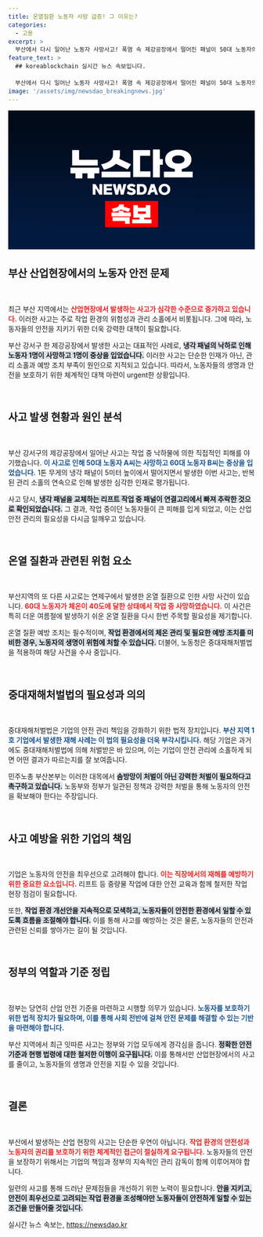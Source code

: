 ```yaml
---
title: 온열질환 노동자 사망 급증! 그 이유는?
categories:
  - 고용
excerpt: >
  부산에서 다시 일어난 노동자 사망사고! 폭염 속 제강공장에서 떨어진 패널이 50대 노동자의 목숨을 앗아갔습니다. 중대재해처벌법 위반 여부 조사 중, 이번 사건이 불러온 진통은 과연 어떤 결과를 낳을까요?
feature_text: >
  ## koreablockchain 실시간 뉴스 속보입니다.

  부산에서 다시 일어난 노동자 사망사고! 폭염 속 제강공장에서 떨어진 패널이 50대 노동자의 목숨을 앗아갔습니다. 중대재해처벌법 위반 여부 조사 중, 이번 사건이 불러온 진통은 과연 어떤 결과를 낳을까요?
image: '/assets/img/newsdao_breakingnews.jpg'
---
```


<p><img src="/assets/img/newsdao_breakingnews.jpg" alt="koreablockchain 속보" /></p>

<h2 data-ke-size="size26">부산 산업현장에서의 노동자 안전 문제</h2>

<p data-ke-size="size16">&nbsp;</p>

<p>최근 부산 지역에서는 <b><span style="color: #ee2323;">산업현장에서 발생하는 사고가 심각한 수준으로 증가하고 있습니다.</span></b> 이러한 사고는 주로 작업 환경의 위험성과 관리 소홀에서 비롯됩니다. 그에 따라, 노동자들의 안전을 지키기 위한 더욱 강력한 대책이 필요합니다. </p>

<p>부산 강서구 한 제강공장에서 발생한 사고는 대표적인 사례로, <b><span style="background-color: #21538527;">냉각 패널의 낙하로 인해 노동자 1명이 사망하고 1명이 중상을 입었습니다.</span></b> 이러한 사고는 단순한 인재가 아닌, 관리 소홀과 예방 조치 부족이 원인으로 지적되고 있습니다. 따라서, 노동자들의 생명과 안전을 보호하기 위한 체계적인 대책 마련이 urgent한 상황입니다.</p>

<p data-ke-size="size16">&nbsp;</p>

<h2 data-ke-size="size26">사고 발생 현황과 원인 분석</h2>

<p data-ke-size="size16">&nbsp;</p>

<p>부산 강서구의 제강공장에서 일어난 사고는 작업 중 낙하물에 의한 직접적인 피해를 야기했습니다. <b><span style="color: #1a5490;">이 사고로 인해 50대 노동자 A씨는 사망하고 60대 노동자 B씨는 중상을 입었습니다.</span></b> 1톤 무게의 냉각 패널이 5미터 높이에서 떨어지면서 발생한 이번 사고는, 반복된 관리 소홀의 연속으로 인해 발생한 심각한 인재로 평가됩니다.</p>

<p>사고 당시, <b><span style="background-color: #21538527;">냉각 패널을 교체하는 리프트 작업 중 패널이 연결고리에서 빠져 추락한 것으로 확인되었습니다.</span></b> 그 결과, 작업 중이던 노동자들이 큰 피해를 입게 되었고, 이는 산업 안전 관리의 필요성을 다시금 일깨우고 있습니다. </p>

<p data-ke-size="size16">&nbsp;</p>

<h2 data-ke-size="size26">온열 질환과 관련된 위험 요소</h2>

<p data-ke-size="size16">&nbsp;</p>

<p>부산지역의 또 다른 사고로는 연제구에서 발생한 온열 질환으로 인한 사망 사건이 있습니다. <b><span style="color: #ee2323;">60대 노동자가 체온이 40도에 달한 상태에서 작업 중 사망하였습니다.</span></b> 이 사건은 특히 더운 여름철에 발생하기 쉬운 온열 질환을 다시 한번 주목할 필요성을 제기합니다.</p>

<p>온열 질환 예방 조치는 필수적이며, <b><span style="background-color: #21538527;">작업 환경에서의 체온 관리 및 필요한 예방 조치를 미비한 경우, 노동자의 생명이 위험에 처할 수 있습니다.</span></b> 더불어, 노동청은 중대재해처벌법을 적용하여 해당 사건을 수사 중입니다.</p>

<p data-ke-size="size16">&nbsp;</p>

<h2 data-ke-size="size26">중대재해처벌법의 필요성과 의의</h2>

<p data-ke-size="size16">&nbsp;</p>

<p>중대재해처벌법은 기업의 안전 관리 책임을 강화하기 위한 법적 장치입니다. <b><span style="color: #1a5490;">부산 지역 1호 기업에서 발생한 재해 사례는 이 법의 필요성을 더욱 부각시킵니다.</span></b> 해당 기업은 과거에도 중대재해처벌법에 의해 처벌받은 바 있으며, 이는 기업이 안전 관리에 소홀하게 되면 어떤 결과가 따르는지를 잘 보여줍니다.</p>

<p>민주노총 부산본부는 이러한 대목에서 <b><span style="background-color: #21538527;">솜방망이 처벌이 아닌 강력한 처벌이 필요하다고 촉구하고 있습니다.</span></b> 노동부와 정부가 일관된 정책과 강력한 처벌을 통해 노동자의 안전을 확보해야 한다는 주장입니다.</p>

<p data-ke-size="size16">&nbsp;</p>

<h2 data-ke-size="size26">사고 예방을 위한 기업의 책임</h2>

<p data-ke-size="size16">&nbsp;</p>

<p>기업은 노동자의 안전을 최우선으로 고려해야 합니다. <b><span style="color: #ee2323;">이는 직장에서의 재해를 예방하기 위한 중요한 요소입니다.</span></b> 리프트 등 중량물 작업에 대한 안전 교육과 함께 철저한 작업 현장 점검이 필요합니다. </p>

<p>또한, <b><span style="background-color: #21538527;">작업 환경 개선안을 지속적으로 모색하고, 노동자들이 안전한 환경에서 일할 수 있도록 흐름을 조절해야 합니다.</span></b> 이를 통해 사고를 예방하는 것은 물론, 노동자들의 안전과 관련된 신뢰를 쌓아가는 길이 될 것입니다.</p>

<p data-ke-size="size16">&nbsp;</p>

<h2 data-ke-size="size26">정부의 역할과 기준 정립</h2>

<p data-ke-size="size16">&nbsp;</p>

<p>정부는 당연히 산업 안전 기준을 마련하고 시행할 의무가 있습니다. <b><span style="color: #1a5490;">노동자를 보호하기 위한 법적 장치가 필요하며, 이를 통해 사회 전반에 걸쳐 안전 문제를 해결할 수 있는 기반을 마련해야 합니다.</span></b> </p>

<p>부산 지역에서 최근 잇따른 사고는 정부와 기업 모두에게 경각심을 줍니다. <b><span style="background-color: #21538527;">정확한 안전 기준과 현행 법령에 대한 철저한 이행이 요구됩니다.</span></b> 이를 통해서만 산업현장에서의 사고를 줄이고, 노동자들의 생명과 안전을 지킬 수 있을 것입니다.</p>

<p data-ke-size="size16">&nbsp;</p>

<h2 data-ke-size="size26">결론</h2>

<p data-ke-size="size16">&nbsp;</p>

<p>부산에서 발생하는 산업 현장의 사고는 단순한 우연이 아닙니다. <b><span style="color: #ee2323;">작업 환경의 안전성과 노동자의 권리를 보호하기 위한 체계적인 접근이 절실하게 요구됩니다.</span></b> 노동자들의 안전을 보장하기 위해서는 기업의 책임과 정부의 지속적인 관리 감독이 함께 이루어져야 합니다.</p>

<p>일련의 사고를 통해 드러난 문제점들을 개선하기 위한 노력이 필요합니다. <b><span style="background-color: #21538527;">안을 지키고, 안전이 최우선으로 고려되는 작업 환경을 조성해야만 노동자들이 안전하게 일할 수 있는 조건을 만들어줄 것입니다.</span></b></p>
실시간 뉴스 속보는, <a href="https://newsdao.kr" rel="dofollow">https://newsdao.kr</a>


